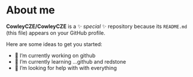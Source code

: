 # About me

**CowleyCZE/CowleyCZE** is a ✨ _special_ ✨ repository because its `README.md` (this file) appears on your GitHub profile.

Here are some ideas to get you started:

- 🔭 I’m currently working on github
- 🌱 I’m currently learning ...github and redstone
- 🤔 I’m looking for help with with everything

